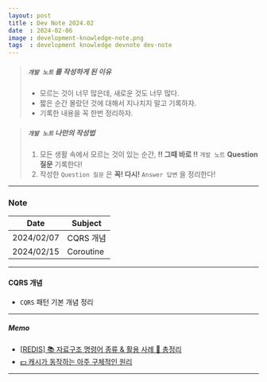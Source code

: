 ```yaml
---
layout: post
title : Dev Note 2024.02
date  : 2024-02-06
image : development-knowledge-note.png
tags  : development knowledge devnote dev-note
---
```


> ##### `개발 노트` 를 작성하게 된 이유
> - 모르는 것이 너무 많은데, 새로운 것도 너무 많다.
> - 짧은 순간 몰랐던 것에 대해서 지나치지 말고 기록하자.
> - 기록한 내용을 꼭 한번 정리하자.

> ##### `개발 노트` 나만의 작성법
> 1. 모든 생활 속에서 모르는 것이 있는 순간, **!! 그때 바로 !!** `개발 노트` **Question 질문** 기록한다!
> 2. 작성한 `Question 질문` 은 **꼭! 다시!** `Answer 답변` 을 정리한다!

---

### Note

| Date | Subject |
| :---: | --- |
| 2024/02/07 | CQRS 개념 |
| 2024/02/15 | Coroutine |

---

#### CQRS 개념

- `CQRS` 패턴 기본 개념 정리



---

##### Memo

- [[REDIS] 📚 자료구조 명령어 종류 & 활용 사례 💯 총정리](https://inpa.tistory.com/entry/REDIS-%F0%9F%93%9A-%EB%8D%B0%EC%9D%B4%ED%84%B0-%ED%83%80%EC%9E%85Collection-%EC%A2%85%EB%A5%98-%EC%A0%95%EB%A6%AC)
- [💵 캐시가 동작하는 아주 구체적인 원리](https://parksb.github.io/article/29.html)

---
